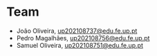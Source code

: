 # Team

* João Oliveira, up202108737@edu.fe.up.pt 
* Pedro Magalhães, up202108756@edu.fe.up.pt
* Samuel Oliveira, up202108751@edu.fe.up.pt
